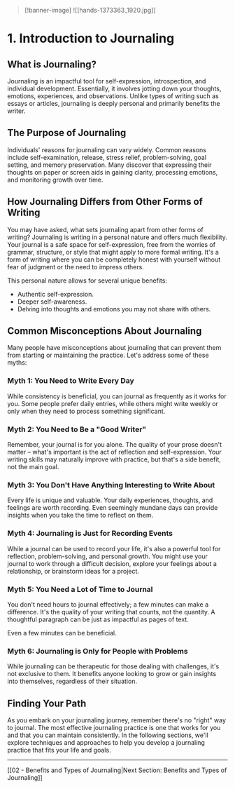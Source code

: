 >[!banner-image] ![[hands-1373363_1920.jpg]]

# 1. Introduction to Journaling

## What is Journaling?

Journaling is an impactful tool for self-expression, introspection, and individual development. Essentially, it involves jotting down your thoughts, emotions, experiences, and observations. Unlike types of writing such as essays or articles, journaling is deeply personal and primarily benefits the writer.

## The Purpose of Journaling

Individuals' reasons for journaling can vary widely. Common reasons include self-examination, release, stress relief, problem-solving, goal setting, and memory preservation. Many discover that expressing their thoughts on paper or screen aids in gaining clarity, processing emotions, and monitoring growth over time.

## How Journaling Differs from Other Forms of Writing

You may have asked, what sets journaling apart from other forms of writing? Journaling is writing in a personal nature and offers much flexibility. Your journal is a safe space for self-expression, free from the worries of grammar, structure, or style that might apply to more formal writing. It's a form of writing where you can be completely honest with yourself without fear of judgment or the need to impress others.

This personal nature allows for several unique benefits:

- Authentic self-expression.
- Deeper self-awareness.
- Delving into thoughts and emotions you may not share with others.

## Common Misconceptions About Journaling

Many people have misconceptions about journaling that can prevent them from starting or maintaining the practice. Let's address some of these myths:

### Myth 1: You Need to Write Every Day

While consistency is beneficial, you can journal as frequently as it works for you. Some people prefer daily entries, while others might write weekly or only when they need to process something significant.

### Myth 2: You Need to Be a "Good Writer"

Remember, your journal is for you alone. The quality of your prose doesn't matter – what's important is the act of reflection and self-expression. Your writing skills may naturally improve with practice, but that's a side benefit, not the main goal.

### Myth 3: You Don't Have Anything Interesting to Write About

Every life is unique and valuable. Your daily experiences, thoughts, and feelings are worth recording. Even seemingly mundane days can provide insights when you take the time to reflect on them.

### Myth 4: Journaling is Just for Recording Events

While a journal can be used to record your life, it's also a powerful tool for reflection, problem-solving, and personal growth. You might use your journal to work through a difficult decision, explore your feelings about a relationship, or brainstorm ideas for a project.

### Myth 5: You Need a Lot of Time to Journal

You don't need hours to journal effectively; a few minutes can make a difference. It's the quality of your writing that counts, not the quantity. A thoughtful paragraph can be just as impactful as pages of text.

Even a few minutes can be beneficial. 

### Myth 6: Journaling is Only for People with Problems

While journaling can be therapeutic for those dealing with challenges, it's not exclusive to them. It benefits anyone looking to grow or gain insights into themselves, regardless of their situation.

## Finding Your Path

As you embark on your journaling journey, remember there's no "right" way to journal. The most effective journaling practice is one that works for you and that you can maintain consistently. In the following sections, we'll explore techniques and approaches to help you develop a journaling practice that fits your life and goals.

---

[[02 - Benefits and Types of Journaling|Next Section: Benefits and Types of Journaling]]